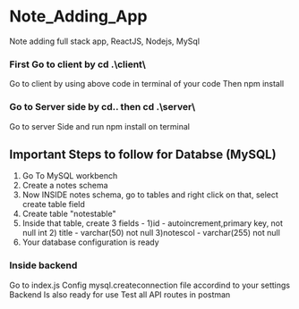 # Note_Adding_App

Note adding full stack app, ReactJS, Nodejs, MySql

### First Go to client by cd .\client\

Go to client by using above code in terminal of your code
Then npm install

### Go to Server side by cd.. then cd .\server\

Go to server Side and run npm install on terminal

## Important Steps to follow for Databse (MySQL)

1. Go To MySQL workbench
2. Create a notes schema
3. Now INSIDE notes schema, go to tables and right click on that, select create table field
4. Create table "notestable"
5. Inside that table, create 3 fields - 1)id - autoincrement,primary key, not null int 2) title - varchar(50) not null 3)notescol - varchar(255) not null
6. Your database configuration is ready

### Inside backend

Go to index.js
Config mysql.createconnection file accordind to your settings
Backend Is also ready for use
Test all API routes in postman
